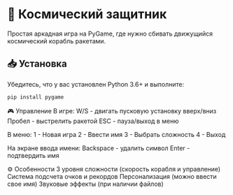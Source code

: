 # 🚀 Космический защитник

Простая аркадная игра на PyGame, где нужно сбивать движущийся космический корабль ракетами.

## 📥 Установка
Убедитесь, что у вас установлен Python 3.6+ и выполните:
```bash
pip install pygame
```
🎮 Управление
В игре:
W/S - двигать пусковую установку вверх/вниз
Пробел - выстрелить ракетой
ESC - пауза/выход в меню

В меню:
1 - Новая игра
2 - Ввести имя
3 - Выбрать сложность
4 - Выход

На экране ввода имени:
Backspace - удалить символ
Enter - подтвердить имя

⚙️ Особенности
3 уровня сложности (скорость корабля и управление)
Система подсчета очков и рекордов
Персонализация (можно ввести свое имя)
Звуковые эффекты (при наличии файлов)
